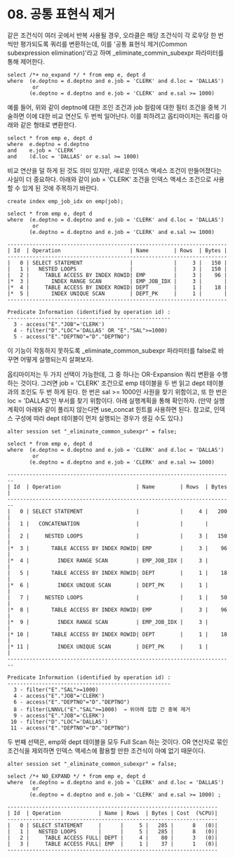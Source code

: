 # 08. 공통 표현식 제거

같은 조건식이 여러 곳에서 반복 사용될 경우, 오라클은 해당 조건식이 각 로우당 한 번씩만 평가되도록 쿼리를 변환하는데, 이를 '공통 표현식 제거(Common subexpression elimination)'라고 하며
_eliminate_commin_subexpr 파라미터를 통해 제어한다.
```
select /*+ no_expand */ * from emp e, dept d
where  (e.deptno = d.deptno and e.job = 'CLERK' and d.loc = 'DALLAS')
        or
       (e.deptno = d.deptno and e.job = 'CLERK' and e.sal >= 1000)
```
예를 들어, 위와 같이 deptno에 대한 조인 조건과 job 컬럼에 대한 필터 조건을 중복 기술하면 이에 대한 비교 연산도 두 번씩 일어난다. 이를 피하려고 옵티마이저는 쿼리를 아래와 같은 형태로 변환한다.
```
select * from emp e, dept d
where  e.deptno = d.deptno
and    e.job = 'CLERK'
and    (d.loc = 'DALLAS' or e.sal >= 1000)
```
비교 연산을 덜 하게 된 것도 의미 있지만, 새로운 인덱스 액세스 조건이 만들어졌다는 사실이 더 중요하다. 아래와 같이 job = 'CLERK' 조건을 인덱스 액세스 조건으로 사용할 수 있게 된 것에 주목하기 바란다.
```
create index emp_job_idx on emp(job);

select * from emp e, dept d
where  (e.deptno = d.deptno and e.job = 'CLERK' and d.loc = 'DALLAS')
        or
       (e.deptno = d.deptno and e.job = 'CLERK' and e.sal >= 1000)

----------------------------------------------------------------------
| Id  | Operation                      | Name        | Rows  | Bytes |
----------------------------------------------------------------------
|   0 | SELECT STATEMENT               |             |     3 |   150 |
|   1 |   NESTED LOOPS                 |             |     3 |   150 |
|   2 |     TABLE ACCESS BY INDEX ROWID| EMP         |     3 |    96 |
|*  3 |       INDEX RANGE SCAN         | EMP_JOB_IDX |     3 |       |
|*  4 |     TABLE ACCESS BY INDEX ROWID| DEPT        |     1 |    18 |
|*  5 |       INDEX UNIQUE SCAN        | DEPT_PK     |     1 |       |
----------------------------------------------------------------------

Predicate Information (identified by operation id) :
----------------------------------------------------
  3 - access("E"."JOB"='CLERK')
  4 - filter("D"."LOC"='DALLAS' OR "E"."SAL">=1000)
  5 - access("E"."DEPTNO"="D"."DEPTNO")
```
이 기능이 작동하지 못하도록 _eliminate_common_subexpr 파라미터를 false로 바꾸면 어떻게 실행되는지 살펴보자.

옵티마이저는 두 가지 선택이 가능한데, 그 중 하나는 OR-Expansion 쿼리 변환을 수행하는 것이다. 그러면 job = 'CLERK' 조건으로 emp 테이블을 두 번 읽고 dept 테이블과의 조인도 두 번 하게 된다.
한 번은 sal >= 1000인 사원을 찾기 위함이고, 또 한 번은 loc = 'DALLAS'인 부서를 찾기 위함이다. 아래 실행계획을 통해 확인하자.
(만약 실행계획이 아래와 같이 풀리지 않는다면 use_concat 힌트를 사용하면 된다. 참고로, 인덱스 구성에 따라 dept 테이블이 먼저 실행되는 경우가 생길 수도 있다.)
```
alter session set "_eliminate_common_subexpr" = false;

select * from emp e, dept d
where  (e.deptno = d.deptno and e.job = 'CLERK' and d.loc = 'DALLAS')
        or
       (e.deptno = d.deptno and e.job = 'CLERK' and e.sal >= 1000)

------------------------------------------------------------------------
| Id  | Operation                        | Name        | Rows  | Bytes |
------------------------------------------------------------------------
|   0 | SELECT STATEMENT                 |             |     4 |   200 |
|   1 |   CONCATENATION                  |             |       |       |
|   2 |     NESTED LOOPS                 |             |     3 |   150 |
|*  3 |       TABLE ACCESS BY INDEX ROWID| EMP         |     3 |    96 |
|*  4 |         INDEX RANGE SCAN         | EMP_JOB_IDX |     3 |       |
|   5 |       TABLE ACCESS BY INDEX ROWID| DEPT        |     1 |    18 |
|*  6 |         INDEX UNIQUE SCAN        | DEPT_PK     |     1 |       |
|   7 |     NESTED LOOPS                 |             |     1 |    50 |
|*  8 |       TABLE ACCESS BY INDEX ROWID| EMP         |     3 |    96 |
|*  9 |         INDEX RANGE SCAN         | EMP_JOB_IDX |     3 |       |
|* 10 |       TABLE ACCESS BY INDEX ROWID| DEPT        |     1 |    18 |
|* 11 |         INDEX UNIQUE SCAN        | DEPT_PK     |     1 |       |
------------------------------------------------------------------------

Predicate Information (identified by operation id) :
----------------------------------------------------
  3 - filter("E"."SAL">=1000)
  4 - access("E"."JOB"='CLERK')
  6 - access("E"."DEPTNO"="D"."DEPTNO")
  8 - filter(LNNVL("E"."SAL">=1000)  → 위아래 집합 간 중복 제거
  9 - access("E"."JOB"='CLERK')
 10 - filter("D"."LOC"='DALLAS')
 11 - access("E"."DEPTNO"="D"."DEPTNO")
```
두 번째 선택은, emp와 dept 테이블을 모두 Full Scan 하는 것이다. OR 연산자로 묶인 조건식을 제외하면 인덱스 액세스에 활용할 만한 조건식이 아예 없기 때문이다.
```
alter session set "_eliminate_common_subexpr" = false;

select /*+ NO_EXPAND */ * from emp e, dept d
where  (e.deptno = d.deptno and e.job = 'CLERK' and d.loc = 'DALLAS')
        or
       (e.deptno = d.deptno and e.job = 'CLERK' and e.sal >= 1000) ;

-------------------------------------------------------------------
| Id  | Operation            | Name | Rows  | Bytes | Cost  (%CPU)|
-------------------------------------------------------------------
|   0 | SELECT STATEMENT     |      |     5 |   285 |      8   (0)|
|   1 |   NESTED LOOPS       |      |     5 |   285 |      8   (0)|
|   2 |     TABLE ACCESS FULL| DEPT |     4 |    80 |      3   (0)|
|   3 |     TABLE ACCESS FULL| EMP  |     1 |    37 |      1   (0)|
-------------------------------------------------------------------
```